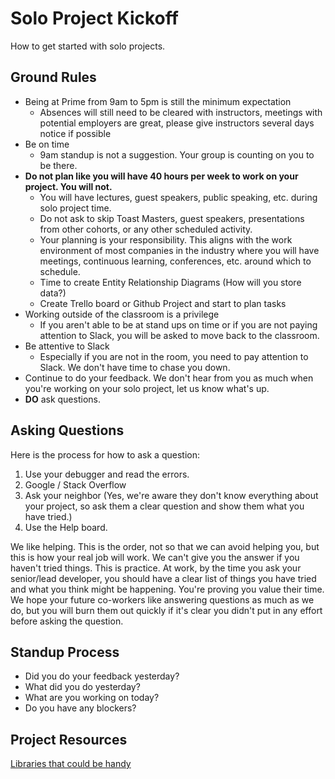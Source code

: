 # Solo Project Kickoff

How to get started with solo projects.

## Ground Rules
- Being at Prime from 9am to 5pm is still the minimum expectation
    - Absences will still need to be cleared with instructors, meetings with potential employers are great, please give instructors several days notice if possible
- Be on time
  - 9am standup is not a suggestion. Your group is counting on you to be there.
- **Do not plan like you will have 40 hours per week to work on your project. You will not.**
    - You will have lectures, guest speakers, public speaking, etc. during solo project time.
    - Do not ask to skip Toast Masters, guest speakers, presentations from other cohorts, or any other scheduled activity.
    - Your planning is your responsibility. This aligns with the work environment of most companies in the industry where you will have meetings, continuous learning, conferences, etc. around which to schedule.
    - Time to create Entity Relationship Diagrams (How will you store data?)
    - Create Trello board or Github Project and start to plan tasks
- Working outside of the classroom is a privilege
    - If you aren't able to be at stand ups on time or if you are not paying attention to Slack, you will be asked to move back to the classroom.
- Be attentive to Slack
    - Especially if you are not in the room, you need to pay attention to Slack. We don't have time to chase you down.
- Continue to do your feedback. We don't hear from you as much when you're working on your solo project, let us know what's up.
- **DO** ask questions.

## Asking Questions

Here is the process for how to ask a question:

1. Use your debugger and read the errors.
1. Google / Stack Overflow
1. Ask your neighbor (Yes, we're aware they don't know everything about your project, so ask them a clear question and show them what you have tried.)
1. Use the Help board.
  
We like helping. This is the order, not so that we can avoid helping you, but this is how your real job will work. We can't give you the answer if you haven't tried things. This is practice. At work, by the time you ask your senior/lead developer, you should have a clear list of things you have tried and what you think might be happening. You're proving you value their time. We hope your future co-workers like answering questions as much as we do, but you will burn them out quickly if it's clear you didn't put in any effort before asking the question.

## Standup Process

- Did you do your feedback yesterday?
- What did you do yesterday?
- What are you working on today?
- Do you have any blockers?

## Project Resources

[Libraries that could be handy](
https://github.com/PrimeAcademy/project-resources)


